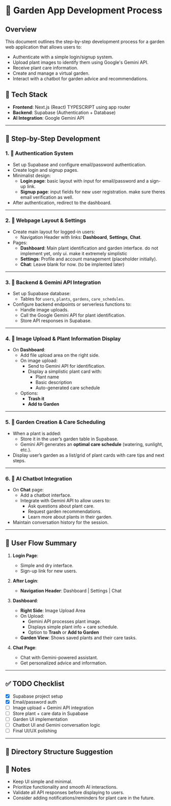 # 🌱 Garden App Development Process

## Overview

This document outlines the step-by-step development process for a garden web application that allows users to:

- Authenticate with a simple login/signup system.
- Upload plant images to identify them using Google's Gemini API.
- Receive plant care information.
- Create and manage a virtual garden.
- Interact with a chatbot for garden advice and recommendations.

## 🧱 Tech Stack

- **Frontend**: Next.js (React) TYPESCRIPT using app router
- **Backend**: Supabase (Authentication + Database)
- **AI Integration**: Google Gemini API

---

## 📌 Step-by-Step Development

### 1. 🔐 Authentication System

- Set up Supabase and configure email/password authentication.
- Create login and signup pages.
- Minimalist design:
  - **Login page**: basic layout with input for email/password and a sign-up link.
  - **Signup page**: input fields for new user registration. make sure theres email verification as well.
- After authentication, redirect to the dashboard.

---

### 2. 🎨 Webpage Layout & Settings

- Create main layout for logged-in users:
  - Navigation Header with links: **Dashboard**, **Settings**, **Chat**.
- Pages:
  - **Dashboard**: Main plant identification and garden interface. do not implement yet, only ui. make it extremely simplistic
  - **Settings**: Profile and account management (placeholder initially).
  - **Chat**: Leave blank for now. (to be implented later)

---

### 3. 🔧 Backend & Gemini API Integration

- Set up Supabase database:
  - Tables for `users`, `plants`, `gardens`, `care_schedules`.
- Configure backend endpoints or serverless functions to:
  - Handle image uploads.
  - Call the Google Gemini API for plant identification.
  - Store API responses in Supabase.

---

### 4. 📸 Image Upload & Plant Information Display

- On **Dashboard**:
  - Add file upload area on the right side.
  - On image upload:
    - Send to Gemini API for identification.
    - Display a simplistic plant card with:
      - Plant name
      - Basic description
      - Auto-generated care schedule
  - Options:
    - **Trash it**
    - **Add to Garden**

---

### 5. 🌼 Garden Creation & Care Scheduling

- When a plant is added:
  - Store it in the user’s garden table in Supabase.
  - Gemini API generates an **optimal care schedule** (watering, sunlight, etc.).
- Display user’s garden as a list/grid of plant cards with care tips and next steps.

---

### 6. 💬 AI Chatbot Integration

- On **Chat** page:
  - Add a chatbot interface.
  - Integrate with Gemini API to allow users to:
    - Ask questions about plant care.
    - Request garden recommendations.
    - Learn more about plants in their garden.
- Maintain conversation history for the session.

---

## 🧭 User Flow Summary

1. **Login Page**:
   - Simple and dry interface.
   - Sign-up link for new users.

2. **After Login**:
   - **Navigation Header**: Dashboard | Settings | Chat

3. **Dashboard**:
   - **Right Side**: Image Upload Area
   - On Upload:
     - Gemini API processes plant image.
     - Displays simple plant info + care schedule.
     - Option to **Trash** or **Add to Garden**
   - **Garden View**: Shows saved plants and their care tasks.

4. **Chat Page**:
   - Chat with Gemini-powered assistant.
   - Get personalized advice and information.

---

## ✅ TODO Checklist

- [x] Supabase project setup
- [x] Email/password auth
- [ ] Image upload + Gemini API integration
- [ ] Store plant + care data in Supabase
- [ ] Garden UI implementation
- [ ] Chatbot UI and Gemini conversation logic
- [ ] Final UI/UX polishing

---

## 📁 Directory Structure Suggestion


## 🧠 Notes

- Keep UI simple and minimal.
- Prioritize functionality and smooth AI interactions.
- Validate all API responses before displaying to users.
- Consider adding notifications/reminders for plant care in the future.